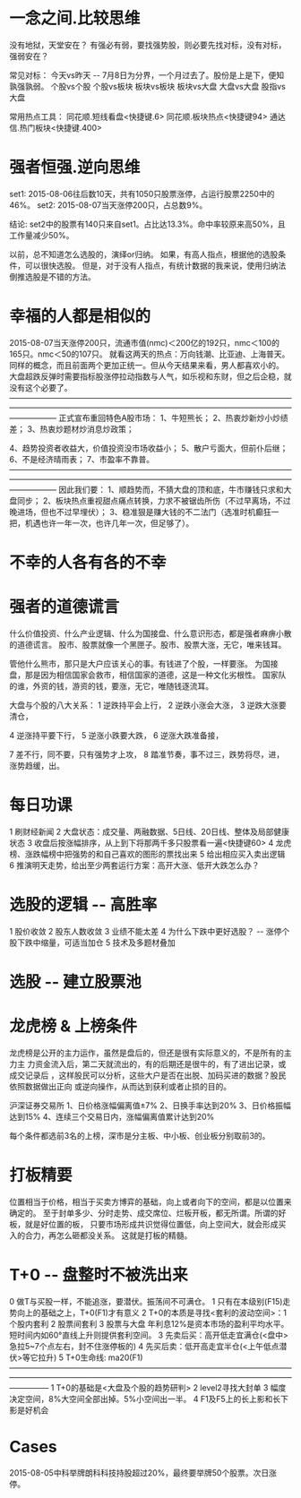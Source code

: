 # 一念之间.比较思维

没有地狱，天堂安在？
有强必有弱，要找强势股，则必要先找对标，没有对标，强弱安在？

常见对标：
今天vs昨天  -- 7月8日为分界，一个月过去了。股份是上是下，便知孰强孰弱。
个股vs个股
个股vs板块
板块vs板块
板块vs大盘
大盘vs大盘
股指vs大盘

常用热点工具：
同花顺.短线看盘<快捷键.6>
同花顺.板块热点<快捷键94>
通达信.热门板块<快捷键.400>

# 强者恒强.逆向思维

set1: 2015-08-06往后数10天，共有1050只股票涨停，占运行股票2250中的46%。
set2: 2015-08-07当天涨停200只，占总数9%。

结论: set2中的股票有140只来自set1。占比达13.3%。命中率较原来高50%，且工作量减少50%。

以前，总不知道怎么选股的，演绎or归纳。
如果，有高人指点，根据他的选股条件，可以很快选股。
但是，对于没有人指点，有统计数据的我来说，使用归纳法倒推选股是不错的方法。

# 幸福的人都是相似的

2015-08-07当天涨停200只，流通市值(nmc)＜200亿的192只，nmc＜100的165只。nmc＜50的107只。
就看这两天的热点：万向钱潮、比亚迪、上海普天。同样的概念，而且前面两个更加正统一。但从今天结果来看，男人都喜欢小的。
大盘超跌反弹时需要指标股涨停拉动指数与人气，如乐视和东财，但之后企稳，就没有这个必要了。
——————————————————————————————————————————————————————————————————————————————
正式宣布重回特色A股市场：
1、牛短熊长；
2、热衷炒新炒小炒绩差；
3、热衷炒题材炒消息炒政策；

4、趋势投资者收益大，价值投资没市场收益小；
5、散户亏面大，但前仆后继；
6、不是经济晴雨表；
7、市盈率不靠普。
——————————————————————————————————————————————————————————————————————————————
因此我们要：
1、顺趋势而，不猜大盘的顶和底，牛市赚钱只求和大盘同步；
2、板块热点重视甜点痛点转换，力求不被锯齿所伤（不过早离场，不过晚进场，但也不过早埋伏）；
3、稳准狠是赚大钱的不二法门（选准时机癫狂一把，机遇也许一年一次，也许几年一次，但足够了）。

# 不幸的人各有各的不幸


# 强者的道德谎言

什么价值投资、什么产业逻辑、什么为国接盘、什么意识形态，都是强者麻痹小散的道德谎言。
股市、股票就像一个黑匣子。股市、股票大涨，无它，唯来钱耳。

管他什么熊市，那只是大户应该关心的事。有钱进了个股，一样要涨。
为国接盘，那是因为相信国家会救市，相信国家的道德，这是一种文化劣根性。
国家队的谁，外资的钱，游资的钱，要涨，无它，唯随钱逐流耳。

大盘与个股的八大关系：
1 逆跌持平会上行，
2 逆跌小涨会大涨，
3 逆跌大涨要清仓，

4 逆涨持平要下行，
5 逆涨小跌要大跌，
6 逆涨大跌准备接，

7 差不行，同不要，只有强势才上攻，
8 踏准节奏，事不过三，跌势将尽，进，涨势趋缓，出。

# 每日功课

1 刷财经新闻
2 大盘状态：成交量、两融数据、5日线、20日线、整体及局部健康状态
3 收盘后按涨幅排序，从上到下将那两千多只股票看一遍<快捷键60>
4 龙虎榜、涨跌幅榜中把强势的和自己喜欢的图形的票找出来 
5 给出相应买入卖出逻辑
6 推演明天走势，给出至少两套运行方案：高开大涨、低开大跌怎么办？

# 选股的逻辑 -- 高胜率

1 股价收敛
2 股东人数收敛
3 业绩不能太差
4 为什么下跌中更好选股？ -- 涨停个股下跌中缩量，可适当加仓
5 技术及多题材叠加

# 选股 -- 建立股票池

# 龙虎榜 & 上榜条件

龙虎榜是公开的主力运作，虽然是盘后的，但还是很有实际意义的，不是所有的主力主
力资金流入后，第二天就流出的，有的后期还是很牛的，有了进出记录，或成交记录后
，这样股民可以分析，这些大户是否在出脱、加码买进的数据？股民依照数据做出正向
或逆向操作，从而达到获利或者止损的目的。

沪深证券交易所
1、日价格涨幅偏离值±7%
2、日换手率达到20%
3、日价格振幅达到15%
4、连续三个交易日内，涨幅偏离值累计达到20%

每个条件都选前3名的上榜，深市是分主板、中小板、创业板分别取前3的。

# 打板精要

位置相当于价格，相当于买卖方博弈的基础，向上或者向下的空间，都是以位置来确定的。
至于封单多少、分时走势、成交席位、烂板开板，都无所谓。所谓的好板，就是好位置的板，
只要市场形成共识觉得位置低，向上空间大，就会形成买入的合力，再怎么砸都没关系。
这就是打板的精髓。

# T+0 -- 盘整时不被洗出来

0 做T与买股一样，不能追涨，要潜伏。振荡间不可满仓。
1 只有在本级别(F15)走势向上的基础之上，T+0(F1)才有意义
2 T+0的本质是寻找<套利的波动空间>：1 个股内套利 2 股票间套利 3 股票与大盘
  年利息12%是资本市场的盈利平均水平。短时间内如60°直线上升则提供套利空间。
3 先卖后买：高开低走宜满仓(<盘中>急拉5~7个点左右，封不住涨停板的)
4 先买后卖：低开高走宜半仓(<上午低点潜伏>等它拉升)
5 T+0生命线: ma20(F1)
—————————————————————————————————————————————————————————————————————————————
1 T+0的基础是<大盘及个股的趋势研判>
2 level2寻找大封单
3 幅度决定空间，8%大空间全部出掉。5%小空间出一半。
4 F1及F5上的长上影和长下影是好机会

# Cases 

2015-08-05中科举牌朗科科技持股超过20%，最终要举牌50个股票。次日涨停。
